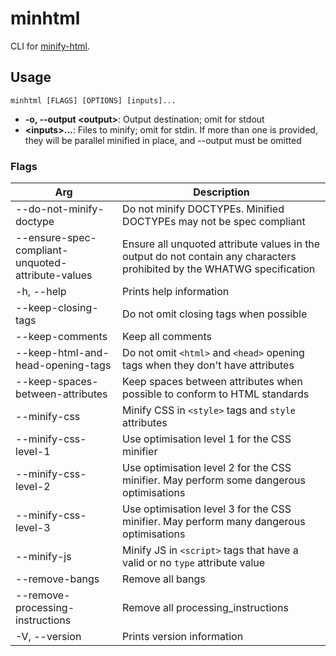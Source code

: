 # minhtml

CLI for [minify-html](https://github.com/wilsonzlin/minify-html).

## Usage

```
minhtml [FLAGS] [OPTIONS] [inputs]...
```

- **-o, --output \<output>**: Output destination; omit for stdout
- **\<inputs>...**: Files to minify; omit for stdin. If more than one is provided, they will be parallel minified in place, and --output must be omitted

### Flags

|Arg|Description|
|---|---|
|--do-not-minify-doctype|Do not minify DOCTYPEs. Minified DOCTYPEs may not be spec compliant|
|--ensure-spec-compliant-unquoted-attribute-values|Ensure all unquoted attribute values in the output do not contain any characters prohibited by the WHATWG specification|
|-h, --help|Prints help information|
|--keep-closing-tags|Do not omit closing tags when possible|
|--keep-comments|Keep all comments|
|--keep-html-and-head-opening-tags|Do not omit `<html>` and `<head>` opening tags when they don't have attributes|
|--keep-spaces-between-attributes|Keep spaces between attributes when possible to conform to HTML standards|
|--minify-css|Minify CSS in `<style>` tags and `style` attributes|
|--minify-css-level-1|Use optimisation level 1 for the CSS minifier|
|--minify-css-level-2|Use optimisation level 2 for the CSS minifier. May perform some dangerous optimisations|
|--minify-css-level-3|Use optimisation level 3 for the CSS minifier. May perform many dangerous optimisations|
|--minify-js|Minify JS in `<script>` tags that have a valid or no `type` attribute value|
|--remove-bangs|Remove all bangs|
|--remove-processing-instructions|Remove all processing_instructions|
|-V, --version|Prints version information|
